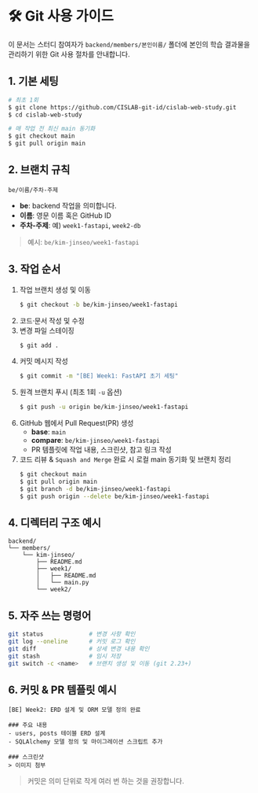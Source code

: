 # 🛠️ Git 사용 가이드

이 문서는 스터디 참여자가 `backend/members/본인이름/` 폴더에 본인의 학습 결과물을 관리하기 위한 Git 사용 절차를 안내합니다.

## 1. 기본 세팅

```bash
# 최초 1회
$ git clone https://github.com/CISLAB-git-id/cislab-web-study.git
$ cd cislab-web-study

# 매 작업 전 최신 main 동기화
$ git checkout main
$ git pull origin main
```

## 2. 브랜치 규칙

`be/이름/주차-주제`

- **be**: backend 작업을 의미합니다.
- **이름**: 영문 이름 혹은 GitHub ID
- **주차-주제**: 예) `week1-fastapi`, `week2-db`

> 예시: `be/kim-jinseo/week1-fastapi`

## 3. 작업 순서

1. 작업 브랜치 생성 및 이동
   ```bash
   $ git checkout -b be/kim-jinseo/week1-fastapi
   ```
2. 코드·문서 작성 및 수정
3. 변경 파일 스테이징
   ```bash
   $ git add .
   ```
4. 커밋 메시지 작성
   ```bash
   $ git commit -m "[BE] Week1: FastAPI 초기 세팅"
   ```
5. 원격 브랜치 푸시 (최초 1회 `-u` 옵션)
   ```bash
   $ git push -u origin be/kim-jinseo/week1-fastapi
   ```
6. GitHub 웹에서 Pull Request(PR) 생성
   - **base**: `main`
   - **compare**: `be/kim-jinseo/week1-fastapi`
   - PR 템플릿에 작업 내용, 스크린샷, 참고 링크 작성
7. 코드 리뷰 & `Squash and Merge` 완료 시 로컬 main 동기화 및 브랜치 정리
   ```bash
   $ git checkout main
   $ git pull origin main
   $ git branch -d be/kim-jinseo/week1-fastapi
   $ git push origin --delete be/kim-jinseo/week1-fastapi
   ```

## 4. 디렉터리 구조 예시

```
backend/
└── members/
    └── kim-jinseo/
        ├── README.md
        ├── week1/
        │   ├── README.md
        │   └── main.py
        └── week2/
```

## 5. 자주 쓰는 명령어

```bash
git status             # 변경 사항 확인
git log --oneline      # 커밋 로그 확인
git diff               # 상세 변경 내용 확인
git stash              # 임시 저장
git switch -c <name>   # 브랜치 생성 및 이동 (git 2.23+)
```

## 6. 커밋 & PR 템플릿 예시

```
[BE] Week2: ERD 설계 및 ORM 모델 정의 완료

### 주요 내용
- users, posts 테이블 ERD 설계
- SQLAlchemy 모델 정의 및 마이그레이션 스크립트 추가

### 스크린샷
> 이미지 첨부
```

> 커밋은 의미 단위로 작게 여러 번 하는 것을 권장합니다.
